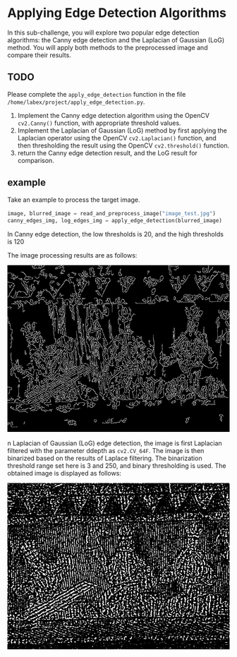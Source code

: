# Applying Edge Detection Algorithms

In this sub-challenge, you will explore two popular edge detection algorithms: the Canny edge detection and the Laplacian of Gaussian (LoG) method. You will apply both methods to the preprocessed image and compare their results.

## TODO

Please complete the `apply_edge_detection` function in the file `/home/labex/project/apply_edge_detection.py`.

1. Implement the Canny edge detection algorithm using the OpenCV `cv2.Canny()` function, with appropriate threshold values.
2. Implement the Laplacian of Gaussian (LoG) method by first applying the Laplacian operator using the OpenCV `cv2.Laplacian()` function, and then thresholding the result using the OpenCV `cv2.threshold()` function.
3. return the Canny edge detection result, and the LoG result for comparison.

## example

Take an example to process the target image.

```python
image, blurred_image = read_and_preprocess_image("image_test.jpg")
canny_edges_img, log_edges_img = apply_edge_detection(blurred_image)
```

In Canny edge detection, the low thresholds is 20, and the high thresholds is 120

The image processing results are as follows:

![example_image2](assets/canny_edges_image.jpg)

n Laplacian of Gaussian (LoG) edge detection, the image is first Laplacian filtered with the parameter ddepth as `cv2.CV_64F`.
The image is then binarized based on the results of Laplace filtering. The binarization threshold range set here is 3 and 250, and binary thresholding is used. The obtained image is displayed as follows:

![example_image](assets/log_edges_image.jpg)
